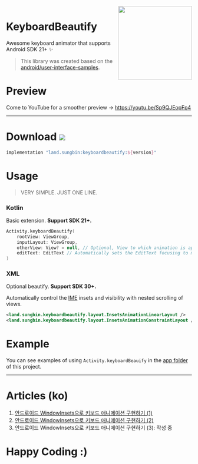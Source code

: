 <img src="https://github.com/jisungbin/KeyboardBeautify/blob/master/art/keyboardbeautify-preview-compress.gif?raw=true" width="200" align="right"/>

# KeyboardBeautify

Awesome keyboard animator that supports Android SDK 21+ ✨

> This library was created based on the [android/user-interface-samples](https://github.com/android/user-interface-samples/tree/master/WindowInsetsAnimation).

# Preview

Come to YouTube for a smoother preview -> https://youtu.be/Sp9QJEopFp4

---

# Download [![](https://img.shields.io/maven-central/v/land.sungbin/keyboardbeautify)](https://search.maven.org/artifact/land.sungbin/keyboardbeautify)

```groovy
implementation "land.sungbin:keyboardbeautify:${version}"
```

# Usage

> VERY SIMPLE. JUST ONE LINE.

### Kotlin

Basic extension. **Support SDK 21+.**

```kotlin
Activity.keyboardBeautify(
    rootView: ViewGroup,
    inputLayout: ViewGroup,
    otherView: View? = null, // Optional, View to which animation is applied according to the state of the IME.
    editText: EditText // Automatically sets the EditText focusing to match the state of the IME.
)
```

### XML

Optional beautify. **Support SDK 30+.**

Automatically control the [IME](https://android-developers.googleblog.com/2009/04/updating-applications-for-on-screen.html) insets and visibility with nested scrolling of views.


```xml
<land.sungbin.keyboardbeautify.layout.InsetsAnimationLinearLayout />
<land.sungbin.keyboardbeautify.layout.InsetsAnimationConstraintLayout />
```

# Example

You can see examples of using `Activity.keyboardBeauify` in the [app folder](https://github.com/jisungbin/KeyboardBeautify/blob/master/app/src/main/kotlin/land/sungbin/MainActivity.kt) of this project.

---

# Articles (ko)

1. [안드로이드 WindowInsets으로 키보드 애니메이션 구현하기 (1)](https://sungbin.land/%EC%95%88%EB%93%9C%EB%A1%9C%EC%9D%B4%EB%93%9C-windowinsets%EB%A1%9C-%ED%82%A4%EB%B3%B4%EB%93%9C-%EC%95%A0%EB%8B%88%EB%A9%94%EC%9D%B4%EC%85%98-%EA%B5%AC%ED%98%84%ED%95%98%EA%B8%B0-1-b6452ed44bc8)
2. [안드로이드 WindowInsets으로 키보드 애니메이션 구현하기 (2)](https://sungbin.land/%EC%95%88%EB%93%9C%EB%A1%9C%EC%9D%B4%EB%93%9C-windowinsets%EC%9C%BC%EB%A1%9C-%ED%82%A4%EB%B3%B4%EB%93%9C-%EC%95%A0%EB%8B%88%EB%A9%94%EC%9D%B4%EC%85%98-%EA%B5%AC%ED%98%84%ED%95%98%EA%B8%B0-2-fcfc87683401)
3. 안드로이드 WindowInsets으로 키보드 애니메이션 구현하기 (3): 작성 중

# Happy Coding :)
